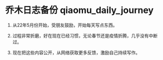 # 乔木日志备份 qiaomu_daily_journey

1. 从22年5月份开始，受朋友鼓励，开始每天写点东西。

2. 过程非常折磨，好在现在已经习惯，无论春节还是疫情折腾，几乎没有中断过。

3. 现在把这些内容公开，从网络获取更多反馈，激励自己持续写作。
